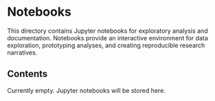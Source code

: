 # Notebooks

This directory contains Jupyter notebooks for exploratory analysis and documentation.
Notebooks provide an interactive environment for data exploration, prototyping analyses, and creating reproducible research narratives.

## Contents

Currently empty. Jupyter notebooks will be stored here.
